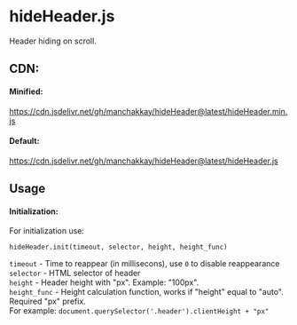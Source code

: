 # hideHeader.js
 Header hiding on scroll.  

## CDN:
 #### Minified:  
 https://cdn.jsdelivr.net/gh/manchakkay/hideHeader@latest/hideHeader.min.js
 #### Default:  
 https://cdn.jsdelivr.net/gh/manchakkay/hideHeader@latest/hideHeader.js  
 
## Usage
 #### Initialization:  
 For initialization use:
 ```
 hideHeader.init(timeout, selector, height, height_func)
 ``` 
 `timeout` - Time to reappear (in millisecons), use `0` to disable reappearance  
 `selector` - HTML selector of header  
 `height` - Header height with "px". Example: "100px".  
 `height_func` - Height calculation function, works if "height" equal to "auto". Required "px" prefix.  
 For example: `document.querySelector('.header').clientHeight + "px"`
 </br>

